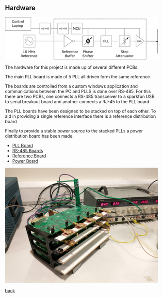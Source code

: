 ## Hardware

![PLL block diagram](../images/PLL_Block_diagram.png)


The hardware for this project is made up of several different PCBs.

The main PLL board is made of 5 PLL all driven form the same reference 

The boards are controlled from a custom windows application and communications between the PC and PLLS is done over RS-485. For this there are two PCBs, one connects a  RS-485 transceiver to a sparkfun USB to serial breakout board and another connects a RJ-45 to the PLL board

The PLL boards have been designed to be stacked on top of each other. To aid in providing a single reference interface there is a reference distribution board

Finally to provide a stable power source to the stacked PLLs a power distribution board has been made. 


- [PLL Board](PLL_board.html) 
- [RS-485 Boards](RS485_board.html)
- [Reference Board](Reference_board.html)
- [Power Board](Power_board.html)


![Photo of assembled PLL array](../images/PLL_Photo_04.jpg)





[back](../)
